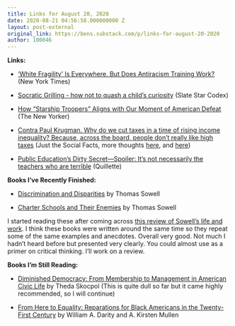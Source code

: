 ```yaml
---
title: Links for August 20, 2020
date: 2020-08-21 04:56:58.000000000 Z
layout: post-external
original_link: https://bens.substack.com/p/links-for-august-20-2020
author: 100046
---
```


 **Links:**

- [‘White Fragility’ Is Everywhere. But Does Antiracism Training Work?](https://www.nytimes.com/2020/07/15/magazine/white-fragility-robin-diangelo.html) (New York Times)

- [Socratic Grilling - how not to quash a child’s curiosity](https://slatestarcodex.com/2020/03/06/socratic-grilling/) (Slate Star Codex)

- [How “Starship Troopers” Aligns with Our Moment of American Defeat](https://www.newyorker.com/culture/culture-desk/how-starship-troopers-aligns-with-our-moment-of-american-defeat) (The New Yorker)

- [Contra Paul Krugman. Why do we cut taxes in a time of rising income inequality? Because, across the board, people don’t really like high taxes](http://justthesocialfacts.blogspot.com/2020/07/off-scale.html) (Just the Social Facts, more thoughts [here](http://justthesocialfacts.blogspot.com/2020/07/further-thoughts-on-taxes.html), and [here](http://justthesocialfacts.blogspot.com/2020/07/normal-0-false-false-false-en-us-x-none.html))

- [Public Education’s Dirty Secret—Spoiler: It’s not necessarily the teachers who are terrible](https://quillette.com/2019/02/10/public-educations-dirty-secret/) (Quillette)

**Books I’ve Recently Finished:**

- [Discrimination and Disparities](https://www.amazon.com/Discrimination-Disparities-Thomas-Sowell/dp/154164560X) by Thomas Sowell

- [Charter Schools and Their Enemies](https://www.amazon.com/Charter-Schools-Enemies-Thomas-Sowell/dp/1541675134) by Thomas Sowell

I started reading these after coming across [this review of Sowell’s life and work](https://www.city-journal.org/thomas-sowell-race-poverty-culture). I think these books were written around the same time so they repeat some of the same examples and anecdotes. Overall very good. Not much I hadn’t heard before but presented very clearly. You could almost use as a primer on critical thinking. I’ll work on a review.

**Books I’m Still Reading:**

- [Diminished Democracy: From Membership to Management in American Civic Life](https://www.amazon.com/Diminished-Democracy-Membership-Management-Distinguished/dp/0806136278) by Theda Skocpol (This is quite dull so far but it came highly recommended, so I will continue)

- [From Here to Equality: Reparations for Black Americans in the Twenty-First Century](https://www.amazon.com/Here-Equality-Reparations-Americans-Twenty-First/dp/1469654970) by William A. Darity and A. Kirsten Mullen


